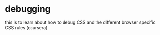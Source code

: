 # debugging
this is to learn about how to debug CSS and the different browser specific CSS rules (coursera)
